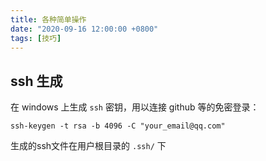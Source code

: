```yaml
---
title: 各种简单操作
date: "2020-09-16 12:00:00 +0800"
tags: [技巧]
---
```


## ssh 生成
在 windows 上生成 `ssh` 密钥，用以连接 github 等的免密登录：
```
ssh-keygen -t rsa -b 4096 -C "your_email@qq.com"
```
生成的ssh文件在用户根目录的 `.ssh/` 下